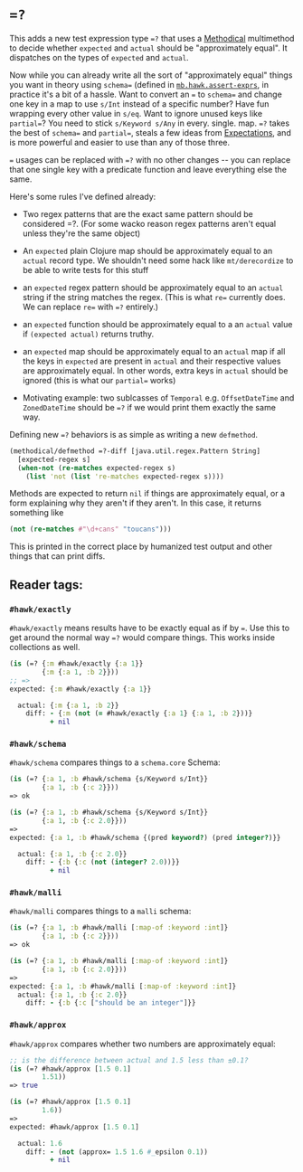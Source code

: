 # `=?`

This adds a new test expression type `=?` that uses a [Methodical](https://github.com/camsaul/methodical) multimethod
to decide whether `expected` and `actual` should be "approximately equal". It dispatches on the types of `expected`
and `actual`.

Now while you can already write all the sort of "approximately equal" things you want in theory using `schema=` (defined
in [`mb.hawk.assert-exprs`](https://github.com/metabase/hawk/blob/main/src/mb/hawk/assert_exprs.clj), in practice it's a
bit of a hassle. Want to convert an `=` to `schema=` and change one key in a map to use `s/Int` instead of a specific
number? Have fun wrapping every other value in `s/eq`. Want to ignore unused keys like `partial=`? You need to stick
`s/Keyword s/Any` in every. single. map. `=?` takes the best of `schema=` and `partial=`, steals a few ideas from
[Expectations](https://github.com/clojure-expectations/expectations), and is more powerful and easier to use than any of
those three.

`=` usages can be replaced with `=?` with no other changes -- you can replace that one single key with a predicate
function and leave everything else the same.

Here's some rules I've defined already:

- Two regex patterns that are the exact same pattern should be considered =?. (For some wacko reason regex patterns
  aren't equal unless they're the same object)

- An `expected` plain Clojure map should be approximately equal to an `actual` record type. We shouldn't need some
  hack like `mt/derecordize` to be able to write tests for this stuff

- an `expected` regex pattern should be approximately equal to an `actual` string if the string matches the
  regex. (This is what `re=` currently does. We can replace `re=` with `=?` entirely.)

- an `expected` function should be approximately equal to a an `actual` value if `(expected actual)` returns truthy.

- an `expected` map should be approximately equal to an `actual` map if all the keys in `expected` are present in
  `actual` and their respective values are approximately equal. In other words, extra keys in `actual` should be
  ignored (this is what our `partial=` works)

- Motivating example: two sublcasses of `Temporal` e.g. `OffsetDateTime` and `ZonedDateTime` should be `=?` if we
  would print them exactly the same way.

Defining new `=?` behaviors is as simple as writing a new `defmethod`.

```clj
(methodical/defmethod =?-diff [java.util.regex.Pattern String]
  [expected-regex s]
  (when-not (re-matches expected-regex s)
    (list 'not (list 're-matches expected-regex s))))
```

Methods are expected to return `nil` if things are approximately equal, or a form explaining why they aren't if they
aren't. In this case, it returns something like

```clj
(not (re-matches #"\d+cans" "toucans")))
```

This is printed in the correct place by humanized test output and other things that can print diffs.

## Reader tags:

### `#hawk/exactly`

`#hawk/exactly` means results have to be exactly equal as if by `=`. Use this to get around the normal way `=?` would
compare things. This works inside collections as well.

```clj
(is (=? {:m #hawk/exactly {:a 1}}
        {:m {:a 1, :b 2}}))
;; =>
expected: {:m #hawk/exactly {:a 1}}

  actual: {:m {:a 1, :b 2}}
    diff: - {:m (not (= #hawk/exactly {:a 1} {:a 1, :b 2}))}
          + nil
```

### `#hawk/schema`

`#hawk/schema` compares things to a `schema.core` Schema:

```clj
(is (=? {:a 1, :b #hawk/schema {s/Keyword s/Int}}
        {:a 1, :b {:c 2}}))
=> ok

(is (=? {:a 1, :b #hawk/schema {s/Keyword s/Int}}
        {:a 1, :b {:c 2.0}}))
=>
expected: {:a 1, :b #hawk/schema {(pred keyword?) (pred integer?)}}

  actual: {:a 1, :b {:c 2.0}}
    diff: - {:b {:c (not (integer? 2.0))}}
          + nil
```

### `#hawk/malli`

`#hawk/malli` compares things to a `malli` schema:

```clj
(is (=? {:a 1, :b #hawk/malli [:map-of :keyword :int]}
        {:a 1, :b {:c 2}}))
=> ok

(is (=? {:a 1, :b #hawk/malli [:map-of :keyword :int]}
        {:a 1, :b {:c 2.0}}))
=>
expected: {:a 1, :b #hawk/malli [:map-of :keyword :int]}
  actual: {:a 1, :b {:c 2.0}}
    diff: - {:b {:c ["should be an integer"]}}

```

### `#hawk/approx`

`#hawk/approx` compares whether two numbers are approximately equal:

```clj
;; is the difference between actual and 1.5 less than ±0.1?
(is (=? #hawk/approx [1.5 0.1]
        1.51))
=> true

(is (=? #hawk/approx [1.5 0.1]
        1.6))
=>
expected: #hawk/approx [1.5 0.1]

  actual: 1.6
    diff: - (not (approx= 1.5 1.6 #_epsilon 0.1))
          + nil
```
